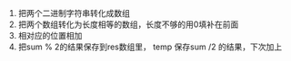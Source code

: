 1. 把两个二进制字符串转化成数组
2. 把两个数组转化为长度相等的数组，长度不够的用0填补在前面
3. 相对应的位置相加
4. 把sum % 2的结果保存到res数组里， temp 保存sum /2 的结果，下次加上